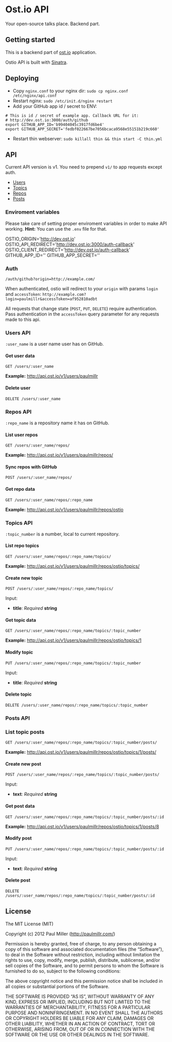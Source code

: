 # Ost.io API
Your open-source talks place. Backend part.

## Getting started
This is a backend part of [ost.io](http://ost.io/) application.

Ostio API is built with [Sinatra](http://www.sinatrarb.com/).

## Deploying
* Copy `nginx.conf` to your nginx dir: `sudo cp nginx.conf /etc/nginx/api.conf`
* Restart nginx: `sudo /etc/init.d/nginx restart`
* Add your GitHub app id / secret to ENV:

```
# This is id / secret of example app. Callback URL for it:
# http://dev.ost.io:3000/auth/github
export GITHUB_APP_ID='b99404045c3917fd6be4'
export GITHUB_APP_SECRET='fedbf022667be7056bcaca9568e55151b219c660'
```

* Restart thin webserver: `sudo killall thin && thin start -C thin.yml`

## API
Current API version is v1. You need to prepend `v1/` to app requests except auth.

* [Users](#users-api)
* [Topics](#repos-api)
* [Repos](#topics-api)
* [Posts](#posts-api)

### Enviroment variables
Please take care of setting proper enviroment variables in order to make API
working. **Hint:** You can use the `.env` file for that.

OSTIO_ORIGIN='http://dev.ost.io'
OSTIO_API_REDIRECT='http://dev.ost.io:3000/auth-callback'
OSTIO_CLIENT_REDIRECT='http://dev.ost.io/auth-callback'
GITHUB_APP_ID=''
GITHUB_APP_SECRET=''

### Auth
`/auth/github?origin=http://example.com/`

When authenticated, ostio will redirect to your `origin` with params `login` and `accessToken`:
`http://example.com?login=paulmillr&accessToken=af952810adbt`

All requests that change state (`POST`, `PUT`, `DELETE`) require authentication.
Pass authentication in the `accessToken` query parameter for any requests made to this api.

### Users API
`:user_name` is a user name user has on GitHub.

#### Get user data
`GET /users/:user_name`

**Example:** http://api.ost.io/v1/users/paulmillr

#### Delete user
`DELETE /users/:user_name`

### Repos API
`:repo_name` is a repository name it has on GitHub.

#### List user repos
`GET /users/:user_name/repos/`

**Example:** http://api.ost.io/v1/users/paulmillr/repos/

#### Sync repos with GitHub
`POST /users/:user_name/repos/`

#### Get repo data
`GET /users/:user_name/repos/:repo_name`

**Example:** http://api.ost.io/v1/users/paulmillr/repos/ostio

### Topics API
`:topic_number` is a number, local to current repository.

#### List repo topics
`GET /users/:user_name/repos/:repo_name/topics/`

**Example:** http://api.ost.io/v1/users/paulmillr/repos/ostio/topics/

#### Create new topic
`POST /users/:user_name/repos/:repo_name/topics/`

Input:

* **title**: *Required* **string**

#### Get topic data
`GET /users/:user_name/repos/:repo_name/topics/:topic_number`

**Example:** http://api.ost.io/v1/users/paulmillr/repos/ostio/topics/1

#### Modify topic
`PUT /users/:user_name/repos/:repo_name/topics/:topic_number`

Input:

* **title**: *Required* **string**

#### Delete topic
`DELETE /users/:user_name/repos/:repo_name/topics/:topic_number`

### Posts API
### List topic posts
`GET /users/:user_name/repos/:repo_name/topics/:topic_number/posts/`

**Example:** http://api.ost.io/v1/users/paulmillr/repos/ostio/topics/1/posts/

#### Create new post
`POST /users/:user_name/repos/:repo_name/topics/:topic_number/posts/`

Input:

* **text**: *Required* **string**

#### Get post data
`GET /users/:user_name/repos/:repo_name/topics/:topic_number/posts/:id`

**Example:** http://api.ost.io/v1/users/paulmillr/repos/ostio/topics/1/posts/8

#### Modify post
`PUT /users/:user_name/repos/:repo_name/topics/:topic_number/posts/:id`

Input:

* **text**: *Required* **string**

#### Delete post
`DELETE /users/:user_name/repos/:repo_name/topics/:topic_number/posts/:id`

## License
The MIT License (MIT)

Copyright (c) 2012 Paul Miller (http://paulmillr.com/)

Permission is hereby granted, free of charge, to any person obtaining a copy
of this software and associated documentation files (the “Software”), to deal
in the Software without restriction, including without limitation the rights
to use, copy, modify, merge, publish, distribute, sublicense, and/or sell
copies of the Software, and to permit persons to whom the Software is
furnished to do so, subject to the following conditions:

The above copyright notice and this permission notice shall be included in
all copies or substantial portions of the Software.

THE SOFTWARE IS PROVIDED “AS IS”, WITHOUT WARRANTY OF ANY KIND, EXPRESS OR
IMPLIED, INCLUDING BUT NOT LIMITED TO THE WARRANTIES OF MERCHANTABILITY,
FITNESS FOR A PARTICULAR PURPOSE AND NONINFRINGEMENT. IN NO EVENT SHALL THE
AUTHORS OR COPYRIGHT HOLDERS BE LIABLE FOR ANY CLAIM, DAMAGES OR OTHER
LIABILITY, WHETHER IN AN ACTION OF CONTRACT, TORT OR OTHERWISE, ARISING FROM,
OUT OF OR IN CONNECTION WITH THE SOFTWARE OR THE USE OR OTHER DEALINGS IN
THE SOFTWARE.
